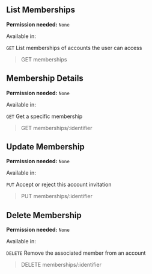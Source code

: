 ## List Memberships

**Permission needed:** `None`

Available in:



`GET` List memberships of accounts the user can access

> GET memberships


## Membership Details

**Permission needed:** `None`

Available in:



`GET` Get a specific membership

> GET memberships/:identifier


## Update Membership

**Permission needed:** `None`

Available in:



`PUT` Accept or reject this account invitation

> PUT memberships/:identifier


## Delete Membership

**Permission needed:** `None`

Available in:



`DELETE` Remove the associated member from an account

> DELETE memberships/:identifier
